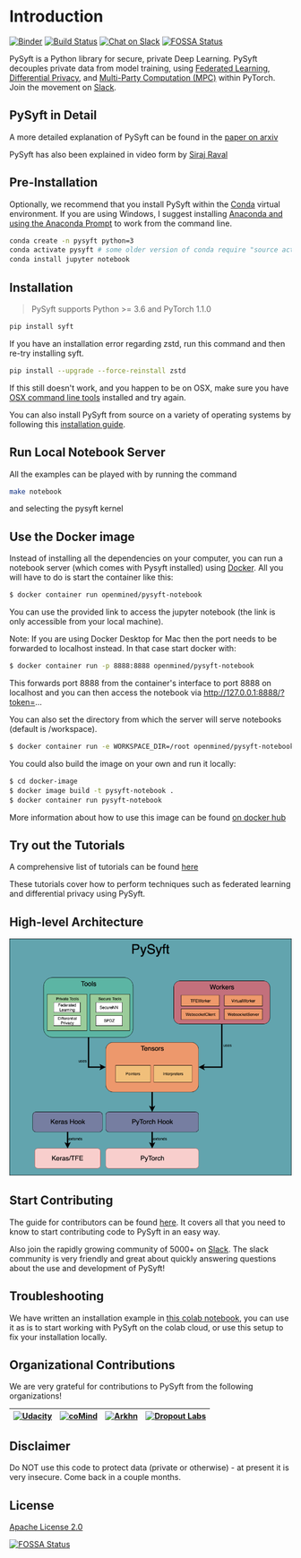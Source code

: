 # Introduction

[![Binder](https://mybinder.org/badge.svg)](https://mybinder.org/v2/gh/OpenMined/PySyft/master) [![Build Status](https://travis-ci.org/OpenMined/PySyft.svg?branch=torch_1)](https://travis-ci.org/OpenMined/PySyft) [![Chat on Slack](https://img.shields.io/badge/chat-on%20slack-7A5979.svg)](https://openmined.slack.com/messages/team_pysyft) [![FOSSA Status](https://app.fossa.io/api/projects/git%2Bgithub.com%2Fmatthew-mcateer%2FPySyft.svg?type=small)](https://app.fossa.io/projects/git%2Bgithub.com%2Fmatthew-mcateer%2FPySyft?ref=badge_small)

PySyft is a Python library for secure, private Deep Learning. PySyft decouples private data from model training, using [Federated Learning](https://ai.googleblog.com/2017/04/federated-learning-collaborative.html), [Differential Privacy](https://en.wikipedia.org/wiki/Differential_privacy), and [Multi-Party Computation (MPC)](https://en.wikipedia.org/wiki/Secure_multi-party_computation) within PyTorch. Join the movement on [Slack](http://slack.openmined.org/).

## PySyft in Detail

A more detailed explanation of PySyft can be found in the [paper on arxiv](https://arxiv.org/abs/1811.04017)

PySyft has also been explained in video form by [Siraj Raval](https://www.youtube.com/watch?v=39hNjnhY7cY&feature=youtu.be&a=)

## Pre-Installation

Optionally, we recommend that you install PySyft within the [Conda](https://docs.conda.io/projects/conda/en/latest/user-guide/overview.html) virtual environment. If you are using Windows, I suggest installing [Anaconda and using the Anaconda Prompt](https://docs.anaconda.com/anaconda/user-guide/getting-started/) to work from the command line.

```bash
conda create -n pysyft python=3
conda activate pysyft # some older version of conda require "source activate pysyft" instead.
conda install jupyter notebook
```

## Installation

> PySyft supports Python >= 3.6 and PyTorch 1.1.0

```bash
pip install syft
```

If you have an installation error regarding zstd, run this command and then re-try installing syft.

```bash
pip install --upgrade --force-reinstall zstd
```
If this still doesn't work, and you happen to be on OSX, make sure you have [OSX command line tools](https://railsapps.github.io/xcode-command-line-tools.html) installed and try again.

You can also install PySyft from source on a variety of operating systems by following this [installation guide](https://github.com/OpenMined/PySyft/blob/dev/INSTALLATION.md).

## Run Local Notebook Server

All the examples can be played with by running the command

```bash
make notebook
```

and selecting the pysyft kernel

## Use the Docker image

Instead of installing all the dependencies on your computer, you can run a notebook server (which comes with Pysyft installed) using [Docker](https://www.docker.com/). All you will have to do is start the container like this:

```bash
$ docker container run openmined/pysyft-notebook
```

You can use the provided link to access the jupyter notebook (the link is only accessible from your local machine).

Note: If you are using Docker Desktop for Mac then the port needs to be forwarded to localhost instead. In that case start docker with:

```bash
$ docker container run -p 8888:8888 openmined/pysyft-notebook
```
This forwards port 8888 from the container's interface to port 8888 on localhost and you can then access the notebook via http://127.0.0.1:8888/?token=... 


You can also set the directory from which the server will serve notebooks (default is /workspace).

```bash
$ docker container run -e WORKSPACE_DIR=/root openmined/pysyft-notebook
```

You could also build the image on your own and run it locally:

```bash
$ cd docker-image
$ docker image build -t pysyft-notebook .
$ docker container run pysyft-notebook
```

More information about how to use this image can be found [on docker hub](https://hub.docker.com/r/openmined/pysyft-notebook)

## Try out the Tutorials

A comprehensive list of tutorials can be found [here](https://github.com/OpenMined/PySyft/tree/master/examples/tutorials)

These tutorials cover how to perform techniques such as federated learning and differential privacy using PySyft.

## High-level Architecture

![alt text](art/PySyft-Arch.png "High-level Architecture")

## Start Contributing

The guide for contributors can be found [here](https://github.com/OpenMined/PySyft/tree/master/CONTRIBUTING.md). It covers all that you need to know to start contributing code to PySyft in an easy way.

Also join the rapidly growing community of 5000+ on [Slack](http://slack.openmined.org). The slack community is very friendly and great about quickly answering questions about the use and development of PySyft!

## Troubleshooting

We have written an installation example in [this colab notebook](https://colab.research.google.com/drive/14tNU98OKPsP55Y3IgFtXPfd4frqbkrxK), you can use it as is to start working with PySyft on the colab cloud, or use this setup to fix your installation locally.

## Organizational Contributions

We are very grateful for contributions to PySyft from the following organizations!

[<img src="https://github.com/udacity/private-ai/blob/master/udacity-logo-vert-white.png?raw=true" alt="Udacity" width="200"/>](https://udacity.com/) | [<img src="https://raw.githubusercontent.com/coMindOrg/federated-averaging-tutorials/master/images/comindorg_logo.png" alt="coMind" width="200" height="130"/>](https://github.com/coMindOrg/federated-averaging-tutorials) | [<img src="https://arkhn.org/img/arkhn_logo_black.svg" alt="Arkhn" width="200" height="130"/>](http://ark.hn) | [<img src="https://raw.githubusercontent.com/dropoutlabs/files/master/dropout-labs-logo-white-2500.png" alt="Dropout Labs" width="200"/>](https://dropoutlabs.com/)
--------------------------------------------------------------|--------------------------------------------------------------|---------------------------------------------------------------------------|---------------------------------------------------------------------------

## Disclaimer

Do NOT use this code to protect data (private or otherwise) - at present it is very insecure. Come back in a couple months.

## License

[Apache License 2.0](https://github.com/OpenMined/PySyft/blob/master/LICENSE)

[![FOSSA Status](https://app.fossa.io/api/projects/git%2Bgithub.com%2Fmatthew-mcateer%2FPySyft.svg?type=large)](https://app.fossa.io/projects/git%2Bgithub.com%2Fmatthew-mcateer%2FPySyft?ref=badge_large)
